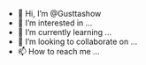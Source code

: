 - 👋 Hi, I’m @Gusttashow
- 👀 I’m interested in ...
- 🌱 I’m currently learning ...
- 💞️ I’m looking to collaborate on ...
- 📫 How to reach me ...

<!---
Gusttashow/Gusttashow is a ✨ special ✨ repository because its `README.md` (this file) appears on your GitHub profile.
You can click the Preview link to take a look at your changes.
--->
